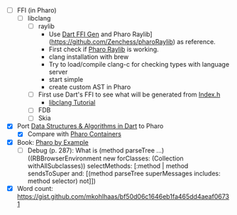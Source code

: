 - [ ] FFI (in Pharo)
    - [ ] libclang
        - [ ] raylib
            - Use [Dart FFI Gen](https://github.com/dart-lang/ffigen) and Pharo Raylib](https://github.com/Zenchess/pharoRaylib) as reference.
            - First check if [Pharo Raylib](https://github.com/Zenchess/pharoRaylib) is working.
            - clang installation with brew 
            - Try to load/compile clang-c for checking types with language server
            - start simple
            - create custom AST in Pharo
        - [ ] First use Dart's FFI to see what will be generated from [Index.h](https://github.com/llvm/llvm-project/blob/main/clang/include/clang-c/Index.h)
            - [libclang Tutorial](https://clang.llvm.org/docs/LibClang.html)
        - [ ] FDB
        - [ ] Skia
- [x] Port [Data Structures & Algorithms in Dart](https://www.kodeco.com/books/data-structures-algorithms-in-dart/v2.0) to Pharo
  - [x] Compare with [Pharo Containers](https://github.com/pharo-containers)
- [x] Book: [Pharo by Example](https://github.com/SquareBracketAssociates/NewPharoByExample9/releases/download/latest/PharoByExample9-wip.pdf)
    - [ ] Debug (p. 287): What is (method parseTree ...)
          ((RBBrowserEnvironment new forClasses: (Collection withAllSubclasses))
            selectMethods: [:method |
            method sendsToSuper
            and: [(method parseTree superMessages includes: method selector)
            not]])
- [x] Word count: https://gist.github.com/mkohlhaas/bf50d06c1646eb1fa465dd4aeaf06731
